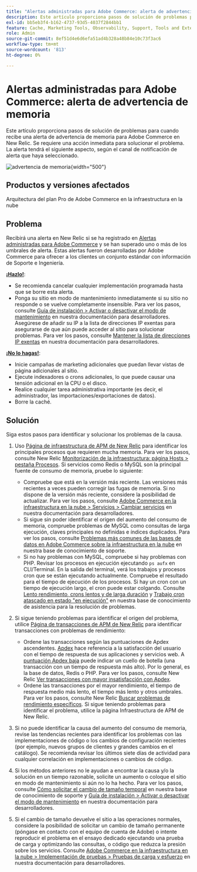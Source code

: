 ```yaml
---
title: "Alertas administradas para Adobe Commerce: alerta de advertencia de memoria"
description: Este artículo proporciona pasos de solución de problemas para cuando recibe una alerta de advertencia de memoria para Adobe Commerce en New Relic. Se requiere una acción inmediata para solucionar el problema. La alerta tendrá el siguiente aspecto, según el canal de notificación de alerta que haya seleccionado.
exl-id: bb5eb3f4-b162-4737-93d5-4037f2844bb1
feature: Cache, Marketing Tools, Observability, Support, Tools and External Services
role: Admin
source-git-commit: 8ef51d4e6d6efa51ad4b328a48b84e10c73f3ac6
workflow-type: tm+mt
source-wordcount: '813'
ht-degree: 0%

---
```


# Alertas administradas para Adobe Commerce: alerta de advertencia de memoria

Este artículo proporciona pasos de solución de problemas para cuando recibe una alerta de advertencia de memoria para Adobe Commerce en New Relic. Se requiere una acción inmediata para solucionar el problema. La alerta tendrá el siguiente aspecto, según el canal de notificación de alerta que haya seleccionado.

![advertencia de memoria](assets/memory-warning-magento-managed.png){width="500"}

## Productos y versiones afectados

Arquitectura del plan Pro de Adobe Commerce en la infraestructura en la nube

## Problema

Recibirá una alerta en New Relic si se ha registrado en [Alertas administradas para Adobe Commerce](/help/support-tools/managed-alerts-for-adobe-commerce/managed-alerts-for-magento-commerce.md) y se han superado uno o más de los umbrales de alerta. Estas alertas fueron desarrolladas por Adobe Commerce para ofrecer a los clientes un conjunto estándar con información de Soporte e Ingeniería.

<u>**¡Hazlo!**</u>:

* Se recomienda cancelar cualquier implementación programada hasta que se borre esta alerta.
* Ponga su sitio en modo de mantenimiento inmediatamente si su sitio no responde o se vuelve completamente insensible. Para ver los pasos, consulte [Guía de instalación > Activar o desactivar el modo de mantenimiento](https://devdocs.magento.com/guides/v2.4/install-gde/install/cli/install-cli-subcommands-maint.html?itm_source=devdocs&amp;itm_medium=search_page&amp;itm_campaign=federated_search&amp;itm_term=mainten) en nuestra documentación para desarrolladores. Asegúrese de añadir su IP a la lista de direcciones IP exentas para asegurarse de que aún puede acceder al sitio para solucionar problemas. Para ver los pasos, consulte [Mantener la lista de direcciones IP exentas](https://devdocs.magento.com/guides/v2.4/install-gde/install/cli/install-cli-subcommands-maint.html?itm_source=devdocs&amp;itm_medium=search_page&amp;itm_campaign=federated_search&amp;itm_term=mainten#instgde-cli-maint-exempt) en nuestra documentación para desarrolladores.

<u>**¡No lo hagas!**</u>:

* Inicie campañas de marketing adicionales que puedan llevar vistas de página adicionales al sitio.
* Ejecute indexadores o crons adicionales, lo que puede causar una tensión adicional en la CPU o el disco.
* Realice cualquier tarea administrativa importante (es decir, el administrador, las importaciones/exportaciones de datos).
* Borre la caché.

## Solución

Siga estos pasos para identificar y solucionar los problemas de la causa.

1. Uso [Página de infraestructura de APM de New Relic](https://docs.newrelic.com/docs/infrastructure/infrastructure-ui-pages/infra-hosts-ui-page/) para identificar los principales procesos que requieren mucha memoria. Para ver los pasos, consulte New Relic [Monitorización de la infraestructura: página Hosts > pestaña Procesos](https://docs.newrelic.com/docs/infrastructure/infrastructure-ui-pages/infra-hosts-ui-page/#processes). Si servicios como Redis o MySQL son la principal fuente de consumo de memoria, pruebe lo siguiente:

   * Compruebe que está en la versión más reciente. Las versiones más recientes a veces pueden corregir las fugas de memoria. Si no dispone de la versión más reciente, considere la posibilidad de actualizar. Para ver los pasos, consulte [Adobe Commerce en la infraestructura en la nube > Servicios > Cambiar servicios](https://experienceleague.adobe.com/docs/commerce-cloud-service/user-guide/configure/service/services-yaml.html) en nuestra documentación para desarrolladores.
   * Si sigue sin poder identificar el origen del aumento del consumo de memoria, compruebe problemas de MySQL como consultas de larga ejecución, claves principales no definidas e índices duplicados. Para ver los pasos, consulte [Problemas más comunes de las bases de datos en Adobe Commerce sobre la infraestructura en la nube](https://experienceleague.adobe.com/docs/commerce-operations/implementation-playbook/best-practices/maintenance/resolve-database-performance-issues.html) en nuestra base de conocimiento de soporte.
   * Si no hay problemas con MySQL, compruebe si hay problemas con PHP. Revisar los procesos en ejecución ejecutando `ps aufx` en CLI/Terminal. En la salida del terminal, verá los trabajos y procesos cron que se están ejecutando actualmente. Compruebe el resultado para el tiempo de ejecución de los procesos. Si hay un cron con un tiempo de ejecución largo, el cron puede estar colgando. Consulte [Lento rendimiento, crons lentos y de larga duración](/help/troubleshooting/miscellaneous/slow-performance-slow-and-long-running-crons.md) y [Trabajo cron atascado en estado &quot;en ejecución&quot;](/help/troubleshooting/miscellaneous/cron-job-is-stuck-in-running-status.md) en nuestra base de conocimiento de asistencia para la resolución de problemas.

1. Si sigue teniendo problemas para identificar el origen del problema, utilice [Página de transacciones de APM de New Relic](https://docs.newrelic.com/docs/apm/applications-menu/monitoring/transactions-page-find-specific-performance-problems) para identificar transacciones con problemas de rendimiento:

   * Ordene las transacciones según las puntuaciones de Apdex ascendentes. [Apdex](https://docs.newrelic.com/docs/apm/new-relic-apm/apdex/apdex-measure-user-satisfaction) hace referencia a la satisfacción del usuario con el tiempo de respuesta de sus aplicaciones y servicios web. A [puntuación Apdex baja](/help/support-tools/managed-alerts-for-adobe-commerce/managed-alerts-for-magento-commerce-apdex-warning-alert.md) puede indicar un cuello de botella (una transacción con un tiempo de respuesta más alto). Por lo general, es la base de datos, Redis o PHP. Para ver los pasos, consulte New Relic [Ver transacciones con mayor insatisfacción con Apdex](https://docs.newrelic.com/docs/apm/new-relic-apm/apdex/view-your-apdex-score#apdex-dissat).
   * Ordene las transacciones por el mayor rendimiento, el tiempo de respuesta medio más lento, el tiempo más lento y otros umbrales. Para ver los pasos, consulte New Relic [Buscar problemas de rendimiento específicos](https://docs.newrelic.com/docs/apm/applications-menu/monitoring/transactions-page-find-specific-performance-problems). Si sigue teniendo problemas para identificar el problema, utilice la página Infraestructura de APM de New Relic.

1. Si no puede identificar la causa del aumento del consumo de memoria, revise las tendencias recientes para identificar los problemas con las implementaciones de código o los cambios de configuración recientes (por ejemplo, nuevos grupos de clientes y grandes cambios en el catálogo). Se recomienda revisar los últimos siete días de actividad para cualquier correlación en implementaciones o cambios de código.

1. Si los métodos anteriores no le ayudan a encontrar la causa y/o la solución en un tiempo razonable, solicite un aumento o coloque el sitio en modo de mantenimiento si aún no lo ha hecho. Para ver los pasos, consulte [Cómo solicitar el cambio de tamaño temporal](/help/how-to/general/how-to-request-temporary-magento-upsize.md) en nuestra base de conocimiento de soporte y [Guía de instalación > Activar o desactivar el modo de mantenimiento](https://devdocs.magento.com/guides/v2.4/install-gde/install/cli/install-cli-subcommands-maint.html?itm_source=devdocs&amp;itm_medium=search_page&amp;itm_campaign=federated_search&amp;itm_term=mainten) en nuestra documentación para desarrolladores.

1. Si el cambio de tamaño devuelve el sitio a las operaciones normales, considere la posibilidad de solicitar un cambio de tamaño permanente (póngase en contacto con el equipo de cuenta de Adobe) o intente reproducir el problema en el ensayo dedicado ejecutando una prueba de carga y optimizando las consultas, o código que reduzca la presión sobre los servicios. Consulte [Adobe Commerce en la infraestructura en la nube > Implementación de pruebas > Pruebas de carga y esfuerzo](https://devdocs.magento.com/cloud/live/stage-prod-test.html#loadtest) en nuestra documentación para desarrolladores.
